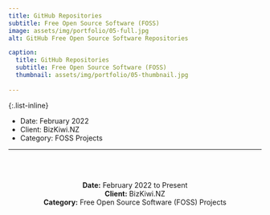 ```yaml
---
title: GitHub Repositories
subtitle: Free Open Source Software (FOSS)
image: assets/img/portfolio/05-full.jpg
alt: GitHub Free Open Source Software Repositories

caption:
  title: GitHub Repositories
  subtitle: Free Open Source Software (FOSS)
  thumbnail: assets/img/portfolio/05-thumbnail.jpg
  
---
```

{:.list-inline}
- Date: February 2022
- Client: BizKiwi.NZ
- Category: FOSS Projects

---
<br/><br />

<!--{:.list-inline}-->
<div style="width:100%;text-align:center;">
<strong>Date:</strong> February 2022 to Present<br />
<strong>Client:</strong> BizKiwi.NZ<br />
<strong>Category:</strong> Free Open Source Software (FOSS) Projects<br />
</div>
